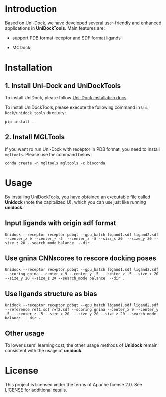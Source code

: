 # Introduction

Based on Uni-Dock, we have developed several user-friendly and enhanced applications in **UniDockTools**.
Main features are:

- support PDB format receptor and SDF format ligands

- MCDock: 

# Installation

## 1. Install Uni-Dock and UniDockTools

To install UniDock, please follow [Uni-Dock installation docs](../unidock/README.md).

To install UniDockTools, please execute the following command in `Uni-Dock/unidock_tools` directory:

```pip install .```

## 2. Install MGLTools

If you want ro run Uni-Dock with receptor in PDB format, you need to install `mgltools`. Please use the command below:

```conda create -n mgltools mgltools -c bioconda```


# Usage

By installing UniDockTools, you have obtained an executable file called **Unidock** (note the capitalized U), which you can use just like running **unidock**.

## Input ligands with origin sdf format

`Unidock --receptor receptor.pdbqt --gpu_batch ligand1.sdf ligand2.sdf --center_x 9 --center_y -5  --center_z -5 --size_x 20  --size_y 20 --size_z 20 --search_mode balance  --dir .`

## Use gnina CNNscores to rescore docking poses

`Unidock --receptor receptor.pdbqt --gpu_batch ligand1.sdf ligand2.sdf  --scoring gnina --center_x 9 --center_y -5  --center_z -5 --size_x 20  --size_y 20 --size_z 20 --search_mode balance  --dir .`

## Use ligands structure as bias

`Unidock --receptor receptor.pdbqt --gpu_batch ligand1.sdf ligand2.sdf --reference ref1.sdf ref2.sdf --scoring gnina --center_x 9 --center_y -5  --center_z -5 --size_x 20  --size_y 20 --size_z 20 --search_mode balance  --dir . `

## Other usage

  To lower users' learning cost, the other usage methods of **Unidock** remain consistent with the usage of **unidock**.

# License

This project is licensed under the terms of Apache license 2.0. See [LICENSE](./LICENSE) for additional details.
